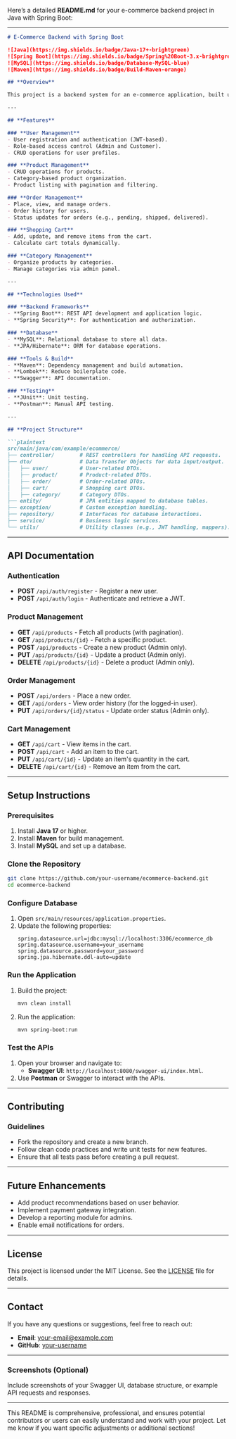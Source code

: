 Here’s a detailed **README.md** for your e-commerce backend project in Java with Spring Boot:

---

```markdown
# E-Commerce Backend with Spring Boot

![Java](https://img.shields.io/badge/Java-17+-brightgreen) 
![Spring Boot](https://img.shields.io/badge/Spring%20Boot-3.x-brightgreen) 
![MySQL](https://img.shields.io/badge/Database-MySQL-blue) 
![Maven](https://img.shields.io/badge/Build-Maven-orange)

## **Overview**

This project is a backend system for an e-commerce application, built using **Java** and **Spring Boot**. It provides RESTful APIs for managing products, users, orders, and shopping carts. The backend is designed to be scalable, modular, and secure, following best practices for web application development.

---

## **Features**

### **User Management**
- User registration and authentication (JWT-based).
- Role-based access control (Admin and Customer).
- CRUD operations for user profiles.

### **Product Management**
- CRUD operations for products.
- Category-based product organization.
- Product listing with pagination and filtering.

### **Order Management**
- Place, view, and manage orders.
- Order history for users.
- Status updates for orders (e.g., pending, shipped, delivered).

### **Shopping Cart**
- Add, update, and remove items from the cart.
- Calculate cart totals dynamically.

### **Category Management**
- Organize products by categories.
- Manage categories via admin panel.

---

## **Technologies Used**

### **Backend Frameworks**
- **Spring Boot**: REST API development and application logic.
- **Spring Security**: For authentication and authorization.

### **Database**
- **MySQL**: Relational database to store all data.
- **JPA/Hibernate**: ORM for database operations.

### **Tools & Build**
- **Maven**: Dependency management and build automation.
- **Lombok**: Reduce boilerplate code.
- **Swagger**: API documentation.

### **Testing**
- **JUnit**: Unit testing.
- **Postman**: Manual API testing.

---

## **Project Structure**

```plaintext
src/main/java/com/example/ecommerce/
├── controller/        # REST controllers for handling API requests.
├── dto/               # Data Transfer Objects for data input/output.
│   ├── user/          # User-related DTOs.
│   ├── product/       # Product-related DTOs.
│   ├── order/         # Order-related DTOs.
│   ├── cart/          # Shopping cart DTOs.
│   ├── category/      # Category DTOs.
├── entity/            # JPA entities mapped to database tables.
├── exception/         # Custom exception handling.
├── repository/        # Interfaces for database interactions.
├── service/           # Business logic services.
└── utils/             # Utility classes (e.g., JWT handling, mappers).
```

---

## **API Documentation**

### **Authentication**
- **POST** `/api/auth/register` - Register a new user.
- **POST** `/api/auth/login` - Authenticate and retrieve a JWT.

### **Product Management**
- **GET** `/api/products` - Fetch all products (with pagination).
- **GET** `/api/products/{id}` - Fetch a specific product.
- **POST** `/api/products` - Create a new product (Admin only).
- **PUT** `/api/products/{id}` - Update a product (Admin only).
- **DELETE** `/api/products/{id}` - Delete a product (Admin only).

### **Order Management**
- **POST** `/api/orders` - Place a new order.
- **GET** `/api/orders` - View order history (for the logged-in user).
- **PUT** `/api/orders/{id}/status` - Update order status (Admin only).

### **Cart Management**
- **GET** `/api/cart` - View items in the cart.
- **POST** `/api/cart` - Add an item to the cart.
- **PUT** `/api/cart/{id}` - Update an item's quantity in the cart.
- **DELETE** `/api/cart/{id}` - Remove an item from the cart.

---

## **Setup Instructions**

### **Prerequisites**
1. Install **Java 17** or higher.
2. Install **Maven** for build management.
3. Install **MySQL** and set up a database.

### **Clone the Repository**
```bash
git clone https://github.com/your-username/ecommerce-backend.git
cd ecommerce-backend
```

### **Configure Database**
1. Open `src/main/resources/application.properties`.
2. Update the following properties:
   ```properties
   spring.datasource.url=jdbc:mysql://localhost:3306/ecommerce_db
   spring.datasource.username=your_username
   spring.datasource.password=your_password
   spring.jpa.hibernate.ddl-auto=update
   ```

### **Run the Application**
1. Build the project:
   ```bash
   mvn clean install
   ```
2. Run the application:
   ```bash
   mvn spring-boot:run
   ```

### **Test the APIs**
1. Open your browser and navigate to:
   - **Swagger UI**: `http://localhost:8080/swagger-ui/index.html`.
2. Use **Postman** or Swagger to interact with the APIs.

---

## **Contributing**

### **Guidelines**
- Fork the repository and create a new branch.
- Follow clean code practices and write unit tests for new features.
- Ensure that all tests pass before creating a pull request.

---

## **Future Enhancements**
- Add product recommendations based on user behavior.
- Implement payment gateway integration.
- Develop a reporting module for admins.
- Enable email notifications for orders.

---

## **License**
This project is licensed under the MIT License. See the [LICENSE](LICENSE) file for details.

---

## **Contact**
If you have any questions or suggestions, feel free to reach out:

- **Email**: your-email@example.com
- **GitHub**: [your-username](https://github.com/your-username)

---

### **Screenshots (Optional)**
Include screenshots of your Swagger UI, database structure, or example API requests and responses.

---

This README is comprehensive, professional, and ensures potential contributors or users can easily understand and work with your project. Let me know if you want specific adjustments or additional sections!
